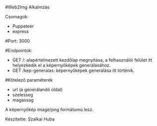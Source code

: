 #Web2Img Alkalmzás

Csomagok:
- Puppeteer
- express

#Port: 3000

#Endpointok:
- GET /: alapértelmezett kezdőlap megnyitása, a felhasználói felület itt helyezkedik el a képernyőképek generálásához.
- GET /kep-generalas: képernyőképek generálása itt történik.

#Kötelező paraméterek
- url (a generálandó oldal)
- szelesseg
- magassag

A képernyőkép image/png formátumú lesz.

Készítette: Szalkai Huba


